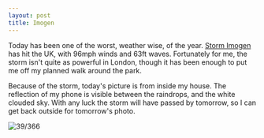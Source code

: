 ```yaml
---
layout: post
title: Imogen
---
```

Today has been one of the worst, weather wise, of the year. [Storm Imogen](http://www.bbc.co.uk/news/uk-35516741) has hit the UK, with 96mph winds and 63ft waves. Fortunately for me, the storm isn't quite as powerful in London, though it has been enough to put me off my planned walk around the park. 

Because of the storm, today's picture is from inside my house. The reflection of my phone is visible between the raindrops, and the white clouded sky. With any luck the storm will have passed by tomorrow, so I can get back outside for tomorrow's photo.
<!--break-->
![39/366](media.humanboring.net/photos/2016-02-07.jpeg)